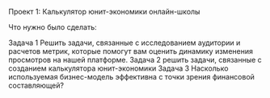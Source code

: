 Проект 1: Калькулятор юнит-экономики онлайн-школы

Что нужно было сделать:

Задача 1
Решить задачи, связанные с исследованием аудитории и расчетов метрик, которые помогут вам оценить динамику изменения просмотров на нашей платформе.
Задача 2
решить задачи, связанные с созданием калькулятора юнит-экономики
Задача 3
Насколько используемая бизнес-модель эффективна с точки зрения финансовой составляющей?  
